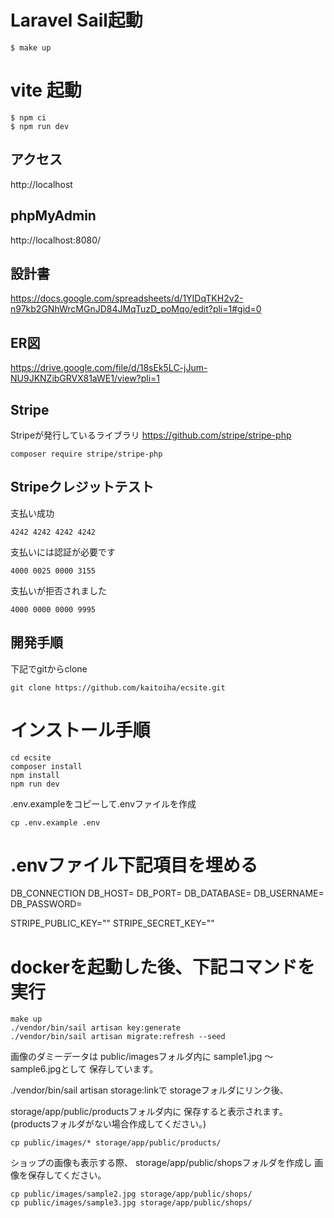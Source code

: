 # Laravel Sail起動
```
$ make up
```

# vite 起動
```
$ npm ci
$ npm run dev
```


## アクセス
http://localhost
## phpMyAdmin
http://localhost:8080/

## 設計書
https://docs.google.com/spreadsheets/d/1YIDqTKH2v2-n97kb2GNhWrcMGnJD84JMqTuzD_poMqo/edit?pli=1#gid=0

## ER図
https://drive.google.com/file/d/18sEk5LC-jJum-NU9JKNZibGRVX81aWE1/view?pli=1

## Stripe
Stripeが発行しているライブラリ 
https://github.com/stripe/stripe-php
```
composer require stripe/stripe-php 
```

## Stripeクレジットテスト
支払い成功
```
4242 4242 4242 4242
```
支払いには認証が必要です
```
4000 0025 0000 3155
```
支払いが拒否されました
```
4000 0000 0000 9995
```

## 開発手順
下記でgitからclone
```
git clone https://github.com/kaitoiha/ecsite.git
```

# インストール手順
```
cd ecsite
composer install
npm install
npm run dev
```
.env.exampleをコピーして.envファイルを作成
```
cp .env.example .env
```

# .envファイル下記項目を埋める
DB_CONNECTION
DB_HOST=
DB_PORT=
DB_DATABASE=
DB_USERNAME=
DB_PASSWORD=

STRIPE_PUBLIC_KEY=""
STRIPE_SECRET_KEY=""

# dockerを起動した後、下記コマンドを実行
```
make up
./vendor/bin/sail artisan key:generate
./vendor/bin/sail artisan migrate:refresh --seed
```

画像のダミーデータは
public/imagesフォルダ内に
sample1.jpg 〜 sample6.jpgとして
保存しています。

./vendor/bin/sail artisan storage:linkで
storageフォルダにリンク後、

storage/app/public/productsフォルダ内に
保存すると表示されます。
(productsフォルダがない場合作成してください。)
```
cp public/images/* storage/app/public/products/
```

ショップの画像も表示する際、
storage/app/public/shopsフォルダを作成し
画像を保存してください。
```
cp public/images/sample2.jpg storage/app/public/shops/
cp public/images/sample3.jpg storage/app/public/shops/
```
